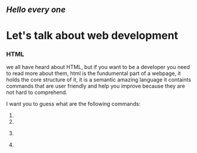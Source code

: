 ## *Hello every one*
# Let's talk about web development

### HTML
 we all have heard about HTML, but if you want to be a developer you need to read more about them, html is the fundumental part of a webpage, it holds the core structure of it, it is a semantic amazing language it containts commands that are user friendly and help you improve because they are not hard to comprehend.

 I want you to guess what are the following commands:

 1. <Head>
 2. <Body>
 3. <P>
 4. <Style>
 5. <Main>

 you might have not known all of the commands, but yet some of them resembles the exact meaning of what it says, every page contains a head that holds the title and the important links for other pages (we will cover that later), the big part of the webpage is the body, it holds most major elements inside like headers, paragraphs, footers and images as well.

### CSS

CSS is a little tricky, it is the styling part of a webpage, it helps our page look smarter and lively, CSS styles can be added externally as a style sheet linked in our head section, or intergrated internally in the head or even in line

### Javascript

Javascript is the engine of the page, it makes our page come to life, it provides interactions to the user to make things easier, it can give the user commands, it can talk to our guests and make their journey in our page fun

![ three dudes](https://skywell.software/wp-content/uploads/2019/01/javascript-vs-html-vs-css-1024x683.jpg)